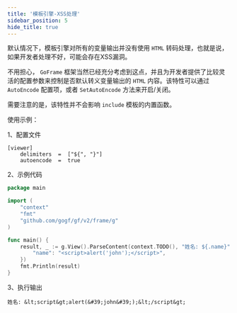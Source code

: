 ```yaml
---
title: '模板引擎-XSS处理'
sidebar_position: 5
hide_title: true
---
```


默认情况下，模板引擎对所有的变量输出并没有使用 `HTML` 转码处理，也就是说，如果开发者处理不好，可能会存在XSS漏洞。

不用担心， `GoFrame` 框架当然已经充分考虑到这点，并且为开发者提供了比较灵活的配置参数来控制是否默认转义变量输出的 `HTML` 内容。该特性可以通过 `AutoEncode` 配置项，或者 `SetAutoEncode` 方法来开启/关闭。

需要注意的是，该特性并不会影响 `include` 模板的内置函数。

使用示例：

1、配置文件

```
[viewer]
    delimiters  =  ["${", "}"]
    autoencode  =  true
```

2、示例代码

```go
package main

import (
    "context"
    "fmt"
    "github.com/gogf/gf/v2/frame/g"
)

func main() {
    result, _ := g.View().ParseContent(context.TODO(), "姓名: ${.name}", g.Map{
        "name": "<script>alert('john');</script>",
    })
    fmt.Println(result)
}
```

3、执行输出

```
姓名: &lt;script&gt;alert(&#39;john&#39;);&lt;/script&gt;
```